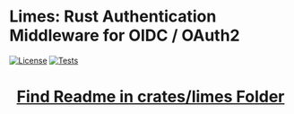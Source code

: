 # Limes: Rust Authentication Middleware for OIDC / OAuth2
[![License](https://img.shields.io/badge/License-Apache_2.0-blue.svg)](https://opensource.org/licenses/Apache-2.0)
[![Tests](https://github.com/vakamo-labs/limes-rs/actions/workflows/ci.yaml/badge.svg)](https://github.com/vakamo-labs/limes-rs/actions/workflows/unittests.yaml)

<h1 align="center"><a href="https://github.com/vakamo-labs/limes-rs/tree/main/crates/limes">Find Readme in crates/limes Folder</a></h1>
